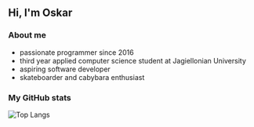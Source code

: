 ## Hi, I'm Oskar
### About me
- passionate programmer since 2016
- third year applied computer science student at Jagiellonian University
- aspiring software developer
- skateboarder and cabybara enthusiast

### My GitHub stats

![Top Langs](https://github-readme-stats.vercel.app/api/top-langs/?username=bkajj&layout=compact)
